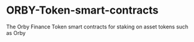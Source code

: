 # ORBY-Token-smart-contracts
The Orby Finance Token smart contracts for staking on asset tokens such as Orby
